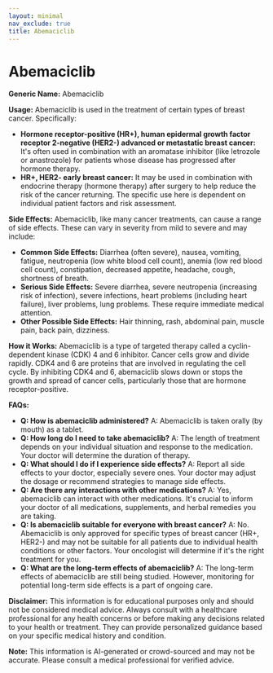 ```yaml
---
layout: minimal
nav_exclude: true
title: Abemaciclib
---
```


# Abemaciclib

**Generic Name:** Abemaciclib

**Usage:** Abemaciclib is used in the treatment of certain types of breast cancer. Specifically:

* **Hormone receptor-positive (HR+), human epidermal growth factor receptor 2-negative (HER2-) advanced or metastatic breast cancer:**  It's often used in combination with an aromatase inhibitor (like letrozole or anastrozole)  for patients whose disease has progressed after hormone therapy.
* **HR+, HER2- early breast cancer:** It may be used in combination with endocrine therapy (hormone therapy) after surgery to help reduce the risk of the cancer returning.  The specific use here is dependent on individual patient factors and risk assessment.

**Side Effects:**  Abemaciclib, like many cancer treatments, can cause a range of side effects.  These can vary in severity from mild to severe and may include:

* **Common Side Effects:** Diarrhea (often severe), nausea, vomiting, fatigue, neutropenia (low white blood cell count), anemia (low red blood cell count), constipation, decreased appetite, headache, cough, shortness of breath.
* **Serious Side Effects:**  Severe diarrhea,  severe neutropenia (increasing risk of infection), severe infections, heart problems (including heart failure), liver problems, lung problems.  These require immediate medical attention.
* **Other Possible Side Effects:**  Hair thinning, rash, abdominal pain, muscle pain, back pain, dizziness.


**How it Works:** Abemaciclib is a type of targeted therapy called a cyclin-dependent kinase (CDK) 4 and 6 inhibitor.  Cancer cells grow and divide rapidly.  CDK4 and 6 are proteins that are involved in regulating the cell cycle.  By inhibiting CDK4 and 6, abemaciclib slows down or stops the growth and spread of cancer cells, particularly those that are hormone receptor-positive.

**FAQs:**

* **Q: How is abemaciclib administered?** A: Abemaciclib is taken orally (by mouth) as a tablet.
* **Q: How long do I need to take abemaciclib?** A: The length of treatment depends on your individual situation and response to the medication. Your doctor will determine the duration of therapy.
* **Q: What should I do if I experience side effects?** A:  Report all side effects to your doctor, especially severe ones.  Your doctor may adjust the dosage or recommend strategies to manage side effects.
* **Q: Are there any interactions with other medications?** A: Yes, abemaciclib can interact with other medications.  It's crucial to inform your doctor of all medications, supplements, and herbal remedies you are taking.
* **Q: Is abemaciclib suitable for everyone with breast cancer?** A: No.  Abemaciclib is only approved for specific types of breast cancer (HR+, HER2-) and may not be suitable for all patients due to individual health conditions or other factors.  Your oncologist will determine if it's the right treatment for you.
* **Q: What are the long-term effects of abemaciclib?** A: The long-term effects of abemaciclib are still being studied.  However, monitoring for potential long-term side effects is a part of ongoing care.


**Disclaimer:** This information is for educational purposes only and should not be considered medical advice.  Always consult with a healthcare professional for any health concerns or before making any decisions related to your health or treatment.  They can provide personalized guidance based on your specific medical history and condition.


**Note:** This information is AI-generated or crowd-sourced and may not be accurate. Please consult a medical professional for verified advice.